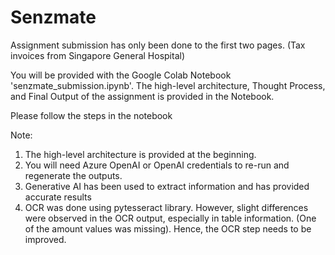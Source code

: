 # Senzmate
Assignment submission has only been done to the first two pages. (Tax invoices from Singapore General Hospital)

You will be provided with the Google Colab Notebook 'senzmate_submission.ipynb'.
The high-level architecture, Thought Process, and Final Output of the assignment is provided in the Notebook.

Please follow the steps in the notebook

Note:
1. The high-level architecture is provided at the beginning.
2. You will need Azure OpenAI or OpenAI credentials to re-run and regenerate the outputs.
3. Generative AI has been used to extract information and has provided accurate results
4. OCR was done using pytesseract library. However, slight differences were observed in the OCR output, especially in table information. (One of the amount values was missing). Hence, the OCR step needs to be improved.
